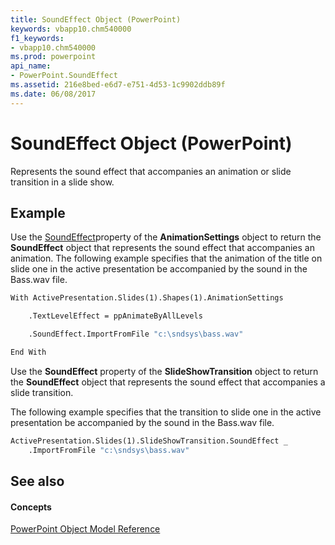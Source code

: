 ```yaml
---
title: SoundEffect Object (PowerPoint)
keywords: vbapp10.chm540000
f1_keywords:
- vbapp10.chm540000
ms.prod: powerpoint
api_name:
- PowerPoint.SoundEffect
ms.assetid: 216e8bed-e6d7-e751-4d53-1c9902ddb89f
ms.date: 06/08/2017
---
```



# SoundEffect Object (PowerPoint)

Represents the sound effect that accompanies an animation or slide transition in a slide show.


## Example

Use the [SoundEffect](PowerPoint.AnimationSettings.SoundEffect.md)property of the  **AnimationSettings** object to return the **SoundEffect** object that represents the sound effect that accompanies an animation. The following example specifies that the animation of the title on slide one in the active presentation be accompanied by the sound in the Bass.wav file.


```vb
With ActivePresentation.Slides(1).Shapes(1).AnimationSettings

    .TextLevelEffect = ppAnimateByAllLevels

    .SoundEffect.ImportFromFile "c:\sndsys\bass.wav"

End With
```

Use the  **SoundEffect** property of the **SlideShowTransition** object to return the **SoundEffect** object that represents the sound effect that accompanies a slide transition.

The following example specifies that the transition to slide one in the active presentation be accompanied by the sound in the Bass.wav file.




```vb
ActivePresentation.Slides(1).SlideShowTransition.SoundEffect _
    .ImportFromFile "c:\sndsys\bass.wav"
```


## See also


#### Concepts


[PowerPoint Object Model Reference](object-model-powerpoint-vba-reference.md)

